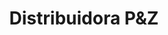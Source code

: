 ---
title: "Distribuidora P&Z"
url: /santa-cruz-de-la-sierra/distribuidora-pundz/
shop: Eisenwaren
---